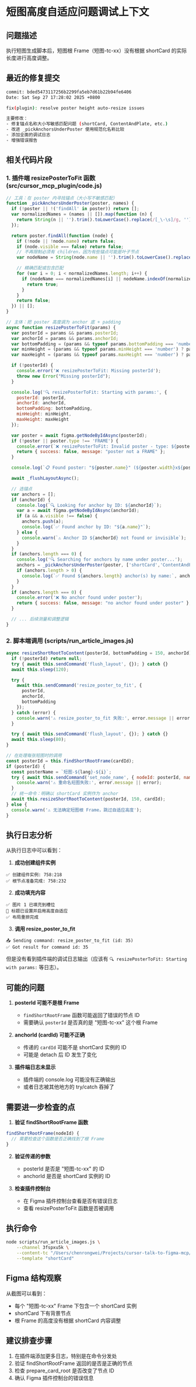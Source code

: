 # 短图高度自适应问题调试上下文

## 问题描述

执行短图生成脚本后，短图根 Frame（短图-tc-xx）没有根据 shortCard 的实际长度进行高度调整。

## 最近的修复提交

```bash
commit: bded5473117256b2299fa5eb7d61b22b94fe6406
Date: Sat Sep 27 17:28:02 2025 +0800

fix(plugin): resolve poster height auto-resize issues

主要修改：
- 修复锚点名称大小写敏感匹配问题 (shortCard, ContentAndPlate, etc.)
- 改进 _pickAnchorsUnderPoster 使用规范化名称比较
- 添加全面的调试日志
- 增强错误报告
```

## 相关代码片段

### 1. 插件端 resizePosterToFit 函数 (src/cursor_mcp_plugin/code.js)

```javascript
// 工具：在 poster 内寻找锚点（大小写不敏感匹配）
function _pickAnchorsUnderPoster(poster, names) {
  if (!poster || !('findAll' in poster)) return [];
  var normalizedNames = (names || []).map(function (n) {
    return String(n || '').trim().toLowerCase().replace(/[_\-\s]/g, '');
  });

  return poster.findAll(function (node) {
    if (!node || !node.name) return false;
    if (node.visible === false) return false;
    // 不再限制必须有 children，因为有些锚点可能是叶子节点
    var nodeName = String(node.name || '').trim().toLowerCase().replace(/[_\-\s]/g, '');

    // 精确匹配或包含匹配
    for (var i = 0; i < normalizedNames.length; i++) {
      if (nodeName === normalizedNames[i] || nodeName.indexOf(normalizedNames[i]) !== -1) {
        return true;
      }
    }
    return false;
  }) || [];
}

// 主体：把 poster 高度调为 anchor 底 + padding
async function resizePosterToFit(params) {
  var posterId = params && params.posterId;
  var anchorId = params && params.anchorId;
  var bottomPadding = (params && typeof params.bottomPadding === 'number') ? params.bottomPadding : DEFAULT_RESIZE_PADDING;
  var minHeight = (params && typeof params.minHeight === 'number') ? params.minHeight : 0;
  var maxHeight = (params && typeof params.maxHeight === 'number') ? params.maxHeight : 1000000;

  if (!posterId) {
    console.error('❌ resizePosterToFit: Missing posterId');
    throw new Error("Missing posterId");
  }

  console.log('🔍 resizePosterToFit: Starting with params:', {
    posterId: posterId,
    anchorId: anchorId,
    bottomPadding: bottomPadding,
    minHeight: minHeight,
    maxHeight: maxHeight
  });

  var poster = await figma.getNodeByIdAsync(posterId);
  if (!poster || poster.type !== 'FRAME') {
    console.error(`❌ resizePosterToFit: Invalid poster - type: ${poster ? poster.type : 'null'}`);
    return { success: false, message: "poster not a FRAME" };
  }

  console.log(`📋 Found poster: "${poster.name}" (${poster.width}x${poster.height})`);

  await _flushLayoutAsync();

  // 选锚点
  var anchors = [];
  if (anchorId) {
    console.log(`🔍 Looking for anchor by ID: ${anchorId}`);
    var a = await figma.getNodeByIdAsync(anchorId);
    if (a && a.visible !== false) {
      anchors.push(a);
      console.log(`✅ Found anchor by ID: "${a.name}"`);
    } else {
      console.warn(`⚠️ Anchor ID ${anchorId} not found or invisible`);
    }
  }
  if (anchors.length === 0) {
    console.log('🔍 Searching for anchors by name under poster...');
    anchors = _pickAnchorsUnderPoster(poster, ['shortCard','ContentAndPlate','ContentContainer','content_anchor','Odaily固定板','EXIO固定板','干货铺固定板','slot:IMAGE_GRID']);
    if (anchors.length > 0) {
      console.log(`✅ Found ${anchors.length} anchor(s) by name:`, anchors.map(function(a) { return a.name; }));
    }
  }
  if (anchors.length === 0) {
    console.error('❌ No anchor found under poster');
    return { success: false, message: "no anchor found under poster" };
  }

  // ... 后续测量和调整逻辑
}
```

### 2. 脚本端调用 (scripts/run_article_images.js)

```javascript
async resizeShortRootToContent(posterId, bottomPadding = 150, anchorId) {
  if (!posterId) return null;
  try { await this.sendCommand('flush_layout', {}); } catch {}
  await this.sleep(120);

  try {
    await this.sendCommand('resize_poster_to_fit', {
      posterId,
      anchorId,
      bottomPadding
    });
  } catch (error) {
    console.warn('⚠️ resize_poster_to_fit 失败:', error.message || error);
  }

  try { await this.sendCommand('flush_layout', {}); } catch {}
  await this.sleep(80);
}

// 在处理每张短图时的调用
const posterId = this.findShortRootFrame(cardId);
if (posterId) {
  const posterName = `短图-${lang}-${i}`;
  try { await this.sendCommand('set_node_name', { nodeId: posterId, name: posterName }); } catch (error) {
    console.warn('⚠️ 重命名短图失败:', error.message || error);
  }
  // 统一命令：明确以 shortCard 实例作为 anchor
  await this.resizeShortRootToContent(posterId, 150, cardId);
} else {
  console.warn('⚠️ 无法确定短图根 Frame，跳过自适应高度');
}
```

## 执行日志分析

从执行日志中可以看到：

1. **成功创建组件实例**
```
✅ 创建组件实例: 758:218
✅ 根节点准备完成: 758:232
```

2. **成功填充内容**
```
✅ 图片 1 已填充到槽位
📝 标题已设置并启用高度自适应
✅ 布局重排完成
```

3. **调用 resize_poster_to_fit**
```
📤 Sending command: resize_poster_to_fit (id: 35)
✅ Got result for command id: 35
```

但是没有看到插件端的调试日志输出（应该有 `🔍 resizePosterToFit: Starting with params:` 等日志）。

## 可能的问题

1. **posterId 可能不是根 Frame**
   - `findShortRootFrame` 函数可能返回了错误的节点 ID
   - 需要确认 `posterId` 是否真的是 "短图-tc-xx" 这个根 Frame

2. **anchorId (cardId) 可能不正确**
   - 传递的 `cardId` 可能不是 shortCard 实例的 ID
   - 可能是 detach 后 ID 发生了变化

3. **插件端日志未显示**
   - 插件端的 console.log 可能没有正确输出
   - 或者日志被其他地方的 try/catch 吞掉了

## 需要进一步检查的点

1. **验证 findShortRootFrame 函数**
```javascript
findShortRootFrame(nodeId) {
  // 需要检查这个函数是否正确找到了根 Frame
}
```

2. **验证传递的参数**
   - posterId 是否是 "短图-tc-xx" 的 ID
   - anchorId 是否是 shortCard 实例的 ID

3. **检查插件控制台**
   - 在 Figma 插件控制台查看是否有错误日志
   - 查看 resizePosterToFit 函数是否被调用

## 执行命令

```bash
node scripts/run_article_images.js \
    --channel 3fspxu5k \
    --content-tc "/Users/chenrongwei/Projects/cursor-talk-to-figma-mcp/docx2json/250922-市場泡沫_zh-HK.json" \
    --template "shortCard"
```

## Figma 结构观察

从截图可以看到：
- 每个 "短图-tc-xx" Frame 下包含一个 shortCard 实例
- shortCard 下有背景节点
- 根 Frame 的高度没有根据 shortCard 内容调整

## 建议排查步骤

1. 在插件端添加更多日志，特别是在命令分发处
2. 验证 findShortRootFrame 返回的是否是正确的节点
3. 检查 prepare_card_root 是否改变了节点 ID
4. 确认 Figma 插件控制台的错误信息